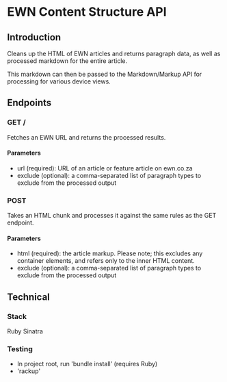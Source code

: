 # EWN Content Structure API

## Introduction

Cleans up the HTML of EWN articles and returns paragraph data, as well as processed markdown for the entire article.

This markdown can then be passed to the Markdown/Markup API for processing for various device views.

## Endpoints

### GET /

Fetches an EWN URL and returns the processed results.

#### Parameters

- url (required): URL of an article or feature article on ewn.co.za
- exclude (optional): a comma-separated list of paragraph types to exclude from the processed output

### POST

Takes an HTML chunk and processes it against the same rules as the GET endpoint.

#### Parameters

- html (required): the article markup. Please note; this excludes any container elements, and refers only to the inner HTML content.
- exclude (optional): a comma-separated list of paragraph types to exclude from the processed output

## Technical

### Stack

Ruby
Sinatra

### Testing

- In project root, run 'bundle install' (requires Ruby)
- 'rackup'